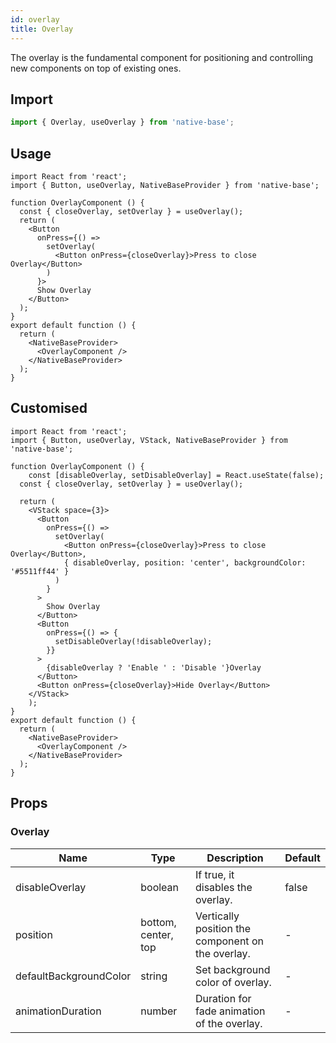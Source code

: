 ```yaml
---
id: overlay
title: Overlay
---
```


The overlay is the fundamental component for positioning and controlling new components on top of existing ones.

## Import

```jsx
import { Overlay, useOverlay } from 'native-base';
```

## Usage

```SnackPlayer name=Overlay%20Usage
import React from 'react';
import { Button, useOverlay, NativeBaseProvider } from 'native-base';

function OverlayComponent () {
  const { closeOverlay, setOverlay } = useOverlay();
  return (
    <Button
      onPress={() =>
        setOverlay(
          <Button onPress={closeOverlay}>Press to close Overlay</Button>
        )
      }>
      Show Overlay
    </Button>
  );
}
export default function () {
  return (
    <NativeBaseProvider>
      <OverlayComponent />
    </NativeBaseProvider>
  );
}
```

## Customised

```SnackPlayer name=Overlay%20Customized
import React from 'react';
import { Button, useOverlay, VStack, NativeBaseProvider } from 'native-base';

function OverlayComponent () {
	const [disableOverlay, setDisableOverlay] = React.useState(false);
  const { closeOverlay, setOverlay } = useOverlay();

  return (
    <VStack space={3}>
      <Button
        onPress={() =>
          setOverlay(
            <Button onPress={closeOverlay}>Press to close Overlay</Button>,
            { disableOverlay, position: 'center', backgroundColor: '#5511ff44' }
          )
        }
      >
        Show Overlay
      </Button>
      <Button
        onPress={() => {
          setDisableOverlay(!disableOverlay);
        }}
      >
        {disableOverlay ? 'Enable ' : 'Disable '}Overlay
      </Button>
      <Button onPress={closeOverlay}>Hide Overlay</Button>
    </VStack>
	);
}
export default function () {
  return (
    <NativeBaseProvider>
      <OverlayComponent />
    </NativeBaseProvider>
  );
}
```

## Props

### Overlay

| Name                   | Type                | Description                                       | Default |
| ---------------------- | ------------------- | ------------------------------------------------- | ------- |
| disableOverlay         | boolean             | If true, it disables the overlay.                 | false   |
| position               | bottom, center, top | Vertically position the component on the overlay. | -       |
| defaultBackgroundColor | string              | Set background color of overlay.                  | -       |
| animationDuration      | number              | Duration for fade animation of the overlay.       | -       |

